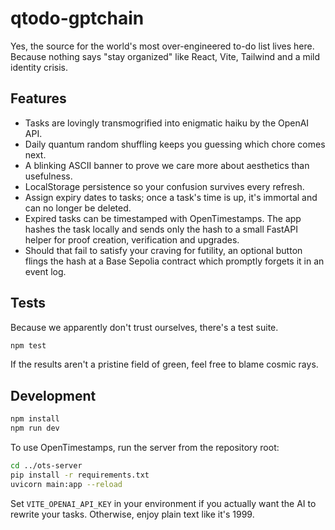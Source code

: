 # qtodo-gptchain

Yes, the source for the world's most over-engineered to-do list lives here.
Because nothing says "stay organized" like React, Vite, Tailwind and a mild
identity crisis.

## Features

- Tasks are lovingly transmogrified into enigmatic haiku by the OpenAI API.
- Daily quantum random shuffling keeps you guessing which chore comes next.
- A blinking ASCII banner to prove we care more about aesthetics than usefulness.
- LocalStorage persistence so your confusion survives every refresh.
- Assign expiry dates to tasks; once a task's time is up, it's immortal and
  can no longer be deleted.
- Expired tasks can be timestamped with OpenTimestamps. The app hashes the task locally
  and sends only the hash to a small FastAPI helper for proof creation, verification and
  upgrades.
- Should that fail to satisfy your craving for futility, an optional button flings the
  hash at a Base Sepolia contract which promptly forgets it in an event log.

## Tests

Because we apparently don't trust ourselves, there's a test suite.

```bash
npm test
```

If the results aren't a pristine field of green, feel free to blame cosmic rays.

## Development

```bash
npm install
npm run dev
```

To use OpenTimestamps, run the server from the repository root:

```bash
cd ../ots-server
pip install -r requirements.txt
uvicorn main:app --reload
```

Set `VITE_OPENAI_API_KEY` in your environment if you actually want the AI to
rewrite your tasks. Otherwise, enjoy plain text like it's 1999.
